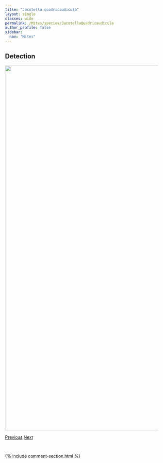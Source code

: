 ```yaml
---
title: "Jacotella quadricaudicula"
layout: single
classes: wide
permalink: /Mites/species/JacotellaQuadricaudicula
author_profile: false
sidebar:
  nav: "Mites"
---
```


<h2>Detection</h2>

<a href="https://drive.google.com/uc?export=view&id=15Ef74zjW4XIBYY5AAk0gApCuabJMbmxT">
<img src="https://drive.google.com/uc?export=view&id=15Ef74zjW4XIBYY5AAk0gApCuabJMbmxT" height = "1200" width = "800">
</a>


<a href="/DevelopmentWebsite/Mites/species/IugoribatesGracilis" class="pagination--pager" title="Iugoribates gracilis">Previous</a> <a href="/DevelopmentWebsite/Mites/species/JornadiaLarreae" class="pagination--pager" title="Jornadia larreae">Next</a>

<p>&nbsp;</p>

{% include comment-section.html %}

